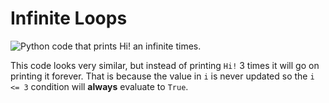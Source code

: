 # Infinite Loops

![Python code that prints Hi! an infinite
times.](05_infinite_loop_py.png)

This code looks very similar, but instead of printing `Hi!` 3 times it
will go on printing it forever. That is because the value in `i` is never
updated so the `i <= 3` condition will **always** evaluate to `True`.


